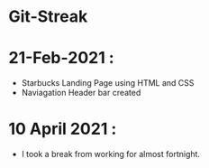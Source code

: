 # Git-Streak

21-Feb-2021 :
=============

* Starbucks Landing Page using HTML and CSS
* Naviagation Header bar created 


10 April 2021 :
===============

* I took a break from working for almost fortnight.
